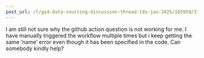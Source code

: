 ```yaml
---
post_url: /t/ga4-data-sourcing-discussion-thread-tds-jan-2025/165959/314
---
```

I am still not sure why the github action question is not working for me. I have manually triggered the workflow multiple times but i keep getting the same ‘name’ error even though it has been specified in the code. Can somebody kindly help?
